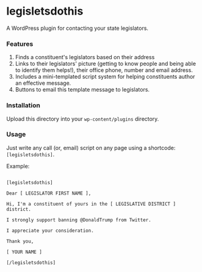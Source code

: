 # legisletsdothis

A WordPress plugin for contacting your state legislators.

### Features

1. Finds a constituent's legislators based on their address
2. Links to their legislators' picture (getting to know people and being able to identify them helps!), their office phone, number and email address.
3. Includes a mini-templated script system for helping constituents author an effective message.
4. Buttons to email this template message to legislators.

### Installation

Upload this directory into your `wp-content/plugins` directory.

### Usage

Just write any call (or, email) script on any page using a shortcode: `[legisletsdothis]`.

Example:

```

[legisletsdothis]

Dear [ LEGISLATOR FIRST NAME ],

Hi, I'm a constituent of yours in the [ LEGISLATIVE DISTRICT ] district.

I strongly support banning @DonaldTrump from Twitter.

I appreciate your consideration.

Thank you,

[ YOUR NAME ]

[/legisletsdothis]

```
